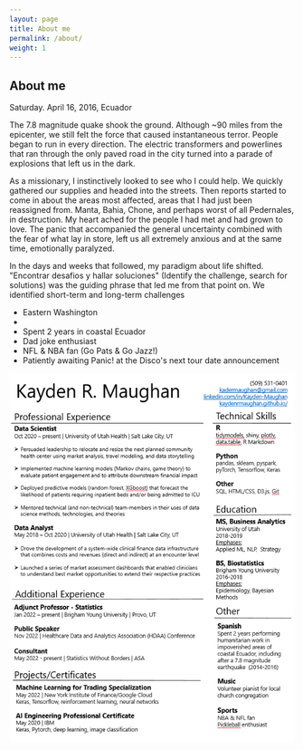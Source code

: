 ```yaml
---
layout: page
title: About me
permalink: /about/
weight: 1
---
```


## **About me**

Saturday. April 16, 2016, Ecuador

The 7.8 magnitude quake shook the ground. Although ~90 miles from the epicenter, we still felt the force that caused instantaneous terror. People began to run in every direction. The electric transformers and powerlines that ran through the only paved road in the city turned into a parade of explosions that left us in the dark. 

As a missionary, I instinctively looked to see who I could help. We quickly gathered our supplies and headed into the streets. Then reports started to come in about the areas most affected, areas that I had just been reassigned from. Manta, Bahia, Chone, and perhaps worst of all Pedernales, in destruction. My heart ached for the people I had met and had grown to love. The panic that accompanied the general uncertainty combined with the fear of what lay in store, left us all extremely anxious and at the same time, emotionally paralyzed. 

In the days and weeks that followed, my paradigm about life shifted. "Encontrar desafios y hallar soluciones" (Identify the challenge, search for solutions) was the guiding phrase that led me from that point on. We identified short-term and long-term challenges






* Eastern Washington
* 
* Spent 2 years in coastal Ecuador
* Dad joke enthusiast
* NFL & NBA fan (Go Pats & Go Jazz!)
* Patiently awaiting Panic! at the Disco's next tour date announcement

![alt text](../resume.PNG)

<!---
<div class="row">
{% include about/skills.html title="" source=site.data.other-skills %}
</div>

## **Professional Certifications**
* IBM AI Engineering Certificate (2020)

<div class="row">
{% include about/timeline.html %}
</div>

--->
